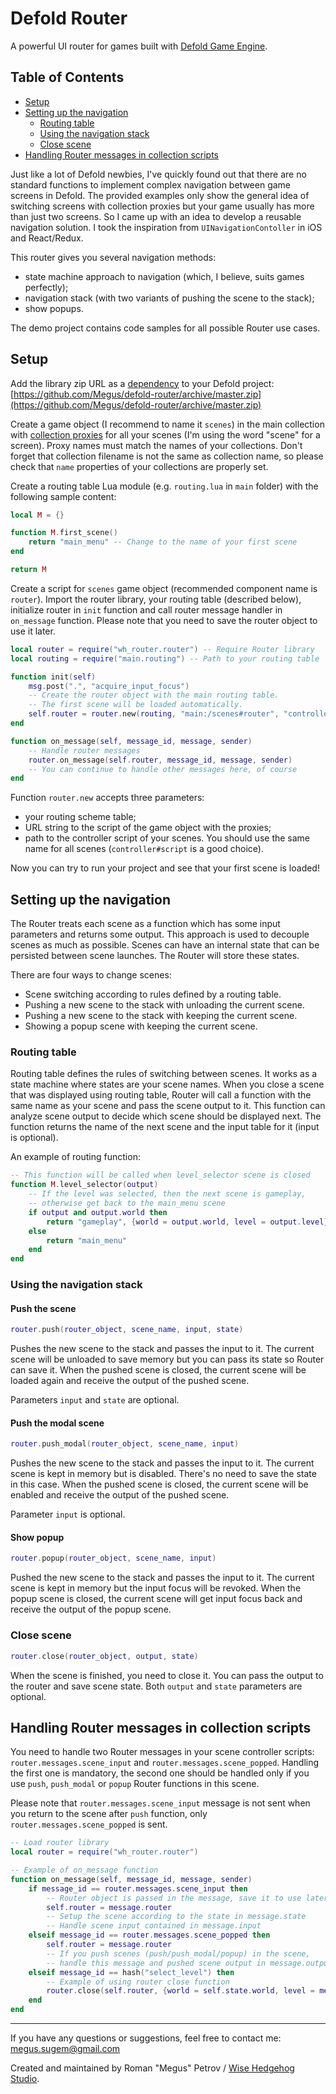 # Defold Router

A powerful UI router for games built with [Defold Game Engine](http://www.defold.com).

## Table of Contents

- [Setup](#setup)
- [Setting up the navigation](#setting-up-the-navigation)
    - [Routing table](#routing-table)
    - [Using the navigation stack](#using-the-navigation-stack)
    - [Close scene](#close-scene)
- [Handling Router messages in collection scripts](#handling-router-messages-in-collection-scripts)

Just like a lot of Defold newbies, I've quickly found out that there are no standard functions to implement complex navigation between game screens in Defold. The provided examples only show the general idea of switching screens with collection proxies but your game usually has more than just two screens. So I came up with an idea to develop a reusable navigation solution. I took the inspiration from ```UINavigationContoller``` in iOS and React/Redux.

This router gives you several navigation methods:

- state machine approach to navigation (which, I believe, suits games perfectly);
- navigation stack (with two variants of pushing the scene to the stack);
- show popups.

The demo project contains code samples for all possible Router use cases.

## Setup

Add the library zip URL as a [dependency](http://www.defold.com/manuals/libraries/#_setting_up_library_dependencies) to your Defold project: [https://github.com/Megus/defold-router/archive/master.zip](https://github.com/Megus/defold-router/archive/master.zip)

Create a game object (I recommend to name it ```scenes```) in the main collection with [collection proxies](http://www.defold.com/manuals/collection-proxies/) for all your scenes (I'm using the word "scene" for a screen). Proxy names must match the names of your collections. Don't forget that collection filename is not the same as collection name, so please check that ```name``` properties of your collections are properly set.

Create a routing table Lua module (e.g. ```routing.lua``` in ```main``` folder) with the following sample content:

```lua
local M = {}

function M.first_scene()
    return "main_menu" -- Change to the name of your first scene
end

return M
```

Create a script for ```scenes``` game object (recommended component name is ```router```). Import the router library, your routing table (described below), initialize router in ```init``` function and call router message handler in ```on_message``` function. Please note that you need to save the router object to use it later.

```lua
local router = require("wh_router.router") -- Require Router library
local routing = require("main.routing") -- Path to your routing table

function init(self)
    msg.post(".", "acquire_input_focus")
    -- Create the router object with the main routing table.
    -- The first scene will be loaded automatically.
    self.router = router.new(routing, "main:/scenes#router", "controller#script")
end

function on_message(self, message_id, message, sender)
    -- Handle router messages
    router.on_message(self.router, message_id, message, sender)
    -- You can continue to handle other messages here, of course
end
```

Function ```router.new``` accepts three parameters:

- your routing scheme table;
- URL string to the script of the game object with the proxies;
- path to the controller script of your scenes. You should use the same name for all scenes (```controller#script``` is a good choice).

Now you can try to run your project and see that your first scene is loaded!

## Setting up the navigation

The Router treats each scene as a function which has some input parameters and returns some output. This approach is used to decouple scenes as much as possible. Scenes can have an internal state that can be persisted between scene launches. The Router will store these states.

There are four ways to change scenes:

- Scene switching according to rules defined by a routing table.
- Pushing a new scene to the stack with unloading the current scene.
- Pushing a new scene to the stack with keeping the current scene.
- Showing a popup scene with keeping the current scene.

### Routing table

Routing table defines the rules of switching between scenes. It works as a state machine where states are your scene names. When you close a scene that was displayed using routing table, Router will call a function with the same name as your scene and pass the scene output to it. This function can analyze scene output to decide which scene should be displayed next. The function returns the name of the next scene and the input table for it (input is optional).

An example of routing function:

```lua
-- This function will be called when level_selector scene is closed
function M.level_selector(output)
    -- If the level was selected, then the next scene is gameplay,
    -- otherwise get back to the main_menu scene
    if output and output.world then
        return "gameplay", {world = output.world, level = output.level}
    else
        return "main_menu"
    end
end
```

### Using the navigation stack

#### Push the scene

```lua
router.push(router_object, scene_name, input, state)
```

Pushes the new scene to the stack and passes the input to it. The current scene will be unloaded to save memory but you can pass its state so Router can save it. When the pushed scene is closed, the current scene will be loaded again and receive the output of the pushed scene.

Parameters ```input``` and ```state``` are optional.

#### Push the modal scene

```lua
router.push_modal(router_object, scene_name, input)
```

Pushes the new scene to the stack and passes the input to it. The current scene is kept in memory but is disabled. There's no need to save the state in this case. When the pushed scene is closed, the current scene will be enabled and receive the output of the pushed scene.

Parameter ```input``` is optional.

#### Show popup

```lua
router.popup(router_object, scene_name, input)
```

Pushed the new scene to the stack and passes the input to it. The current scene is kept in memory but the input focus will be revoked. When the popup scene is closed, the current scene will get input focus back and receive the output of the popup scene.

### Close scene

```lua
router.close(router_object, output, state)
```

When the scene is finished, you need to close it. You can pass the output to the router and save scene state. Both ```output``` and ```state``` parameters are optional.

## Handling Router messages in collection scripts

You need to handle two Router messages in your scene controller scripts: ```router.messages.scene_input``` and ```router.messages.scene_popped```. Handling the first one is mandatory, the second one should be handled only if you use ```push```, ```push_modal``` or ```popup``` Router functions in this scene.

Please note that ```router.messages.scene_input``` message is not sent when you return to the scene after ```push``` function, only ```router.messages.scene_popped``` is sent.

```lua
-- Load router library
local router = require("wh_router.router")

-- Example of on_message function
function on_message(self, message_id, message, sender)
    if message_id == router.messages.scene_input then
        -- Router object is passed in the message, save it to use later
        self.router = message.router
        -- Setup the scene according to the state in message.state
        -- Handle scene input contained in message.input
    elseif message_id == router.messages.scene_popped then
        self.router = message.router
        -- If you push scenes (push/push_modal/popup) in the scene,
        -- handle this message and pushed scene output in message.output
    elseif message_id == hash("select_level") then
        -- Example of using router close function
        router.close(self.router, {world = self.state.world, level = message.level}, self.state)
    end
end
```

---
If you have any questions or suggestions, feel free to contact me: megus.sugem@gmail.com

Created and maintained by Roman "Megus" Petrov / [Wise Hedgehog Studio](https://wisehedgehog.studio).
